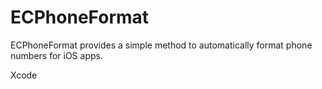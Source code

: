 ECPhoneFormat
=============

ECPhoneFormat provides a simple method to automatically format phone numbers for iOS apps.

Xcode